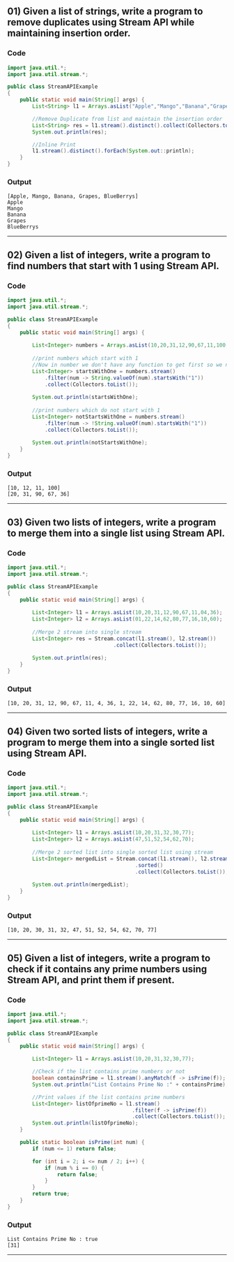 ## 01) Given a list of strings, write a program to remove duplicates using Stream API while maintaining insertion order.

### Code

```java
import java.util.*;
import java.util.stream.*;

public class StreamAPIExample
{
	public static void main(String[] args) {
		List<String> l1 = Arrays.asList("Apple","Mango","Banana","Grapes","Mango","BlueBerrys","Apple");

		//Remove Duplicate from list and maintain the insertion order
		List<String> res = l1.stream().distinct().collect(Collectors.toList());
		System.out.println(res);

		//Inline Print
		l1.stream().distinct().forEach(System.out::println);
	}
}
```

### Output
```
[Apple, Mango, Banana, Grapes, BlueBerrys]
Apple
Mango
Banana
Grapes
BlueBerrys
```
---

## 02) Given a list of integers, write a program to find numbers that start with 1 using Stream API.

### Code

```java
import java.util.*;
import java.util.stream.*;

public class StreamAPIExample
{
	public static void main(String[] args) {
		
		List<Integer> numbers = Arrays.asList(10,20,31,12,90,67,11,100,36);
		
		//print numbers which start with 1
		//Now in number we don't have any function to get first so we need to convert that to String
		List<Integer> startsWithOne = numbers.stream()
		    .filter(num -> String.valueOf(num).startsWith("1"))
		    .collect(Collectors.toList());
		    
		System.out.println(startsWithOne);
		
		//print numbers which do not start with 1
		List<Integer> notStartsWithOne = numbers.stream()
		    .filter(num -> !String.valueOf(num).startsWith("1"))
		    .collect(Collectors.toList());
		
		System.out.println(notStartsWithOne);
	}
}
```

### Output
```
[10, 12, 11, 100]
[20, 31, 90, 67, 36]
```
---

## 03) Given two lists of integers, write a program to merge them into a single list using Stream API.

### Code

```java
import java.util.*;
import java.util.stream.*;

public class StreamAPIExample
{
	public static void main(String[] args) {
		
		List<Integer> l1 = Arrays.asList(10,20,31,12,90,67,11,04,36);
		List<Integer> l2 = Arrays.asList(01,22,14,62,80,77,16,10,60);
		
		//Merge 2 stream into single stream
		List<Integer> res = Stream.concat(l1.stream(), l2.stream())
		                          .collect(Collectors.toList());
		
		System.out.println(res);
	}
}
```

### Output
```
[10, 20, 31, 12, 90, 67, 11, 4, 36, 1, 22, 14, 62, 80, 77, 16, 10, 60]
```
---

## 04) Given two sorted lists of integers, write a program to merge them into a single sorted list using Stream API.

### Code

```java
import java.util.*;
import java.util.stream.*;

public class StreamAPIExample
{
	public static void main(String[] args) {
		
		List<Integer> l1 = Arrays.asList(10,20,31,32,30,77);
		List<Integer> l2 = Arrays.asList(47,51,52,54,62,70);
		
		//Merge 2 sorted list into single sorted list using stream
		List<Integer> mergedList = Stream.concat(l1.stream(), l2.stream())
		                                 .sorted()
		                                 .collect(Collectors.toList());
		
		System.out.println(mergedList);
	}
}
```

### Output
```
[10, 20, 30, 31, 32, 47, 51, 52, 54, 62, 70, 77]
```
---

## 05) Given a list of integers, write a program to check if it contains any prime numbers using Stream API, and print them if present.

### Code

```java
import java.util.*;
import java.util.stream.*;

public class StreamAPIExample
{
	public static void main(String[] args) {

		List<Integer> l1 = Arrays.asList(10,20,31,32,30,77);

		//Check if the list contains prime numbers or not
		boolean containsPrime = l1.stream().anyMatch(f -> isPrime(f));
		System.out.println("List Contains Prime No :" + containsPrime);

		//Print values if the list contains prime numbers
		List<Integer> listOfprimeNo = l1.stream()
		                                .filter(f -> isPrime(f))
		                                .collect(Collectors.toList());
		System.out.println(listOfprimeNo);
	}

	public static boolean isPrime(int num) {
		if (num <= 1) return false;

		for (int i = 2; i <= num / 2; i++) {
			if (num % i == 0) {
				return false;
			}
		}
		return true;
	}
}
```

### Output
```
List Contains Prime No : true
[31]
```
---
